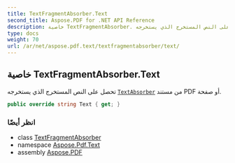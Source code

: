 ```yaml
---
title: TextFragmentAbsorber.Text
second_title: Aspose.PDF for .NET API Reference
description: خاصية TextFragmentAbsorber. تحصل على النص المستخرج الذي يستخرجه TextAbsorber من مستند PDF أو صفحة
type: docs
weight: 70
url: /ar/net/aspose.pdf.text/textfragmentabsorber/text/
---
```

## خاصية TextFragmentAbsorber.Text

تحصل على النص المستخرج الذي يستخرجه [`TextAbsorber`](../../textabsorber/) من مستند PDF أو صفحة.

```csharp
public override string Text { get; }
```

### انظر أيضًا

* class [TextFragmentAbsorber](../)
* namespace [Aspose.Pdf.Text](../../../aspose.pdf.text/)
* assembly [Aspose.PDF](../../../)